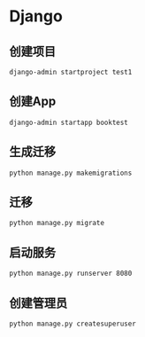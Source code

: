 # Django

## 创建项目
`django-admin startproject test1`

## 创建App
`django-admin startapp booktest`

## 生成迁移
`python manage.py makemigrations`

## 迁移
`python manage.py migrate`

## 启动服务
`python manage.py runserver 8080`

## 创建管理员
`python manage.py createsuperuser`